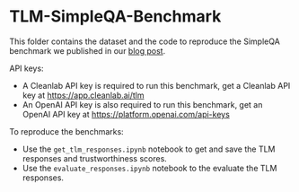# TLM-SimpleQA-Benchmark

This folder contains the dataset and the code to reproduce the SimpleQA benchmark we published in our [blog post](https://cleanlab.ai/blog/simpleqa/).

API keys:
- A Cleanlab API key is required to run this benchmark, get a Cleanlab API key at https://app.cleanlab.ai/tlm
- An OpenAI API key is also required to run this benchmark, get an OpenAI API key at https://platform.openai.com/api-keys

To reproduce the benchmarks:
- Use the `get_tlm_responses.ipynb` notebook to get and save the TLM responses and trustworthiness scores.
- Use the `evaluate_responses.ipynb` notebook to the evaluate the TLM responses.

